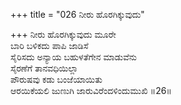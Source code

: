 +++
title = "026 ನೀರು ಹೊರಗಿಕ್ಕುವುದು"

+++
ನೀರು ಹೊರಗಿಕ್ಕುವುದು ಮೂರೇ  
ಬಾರಿ ಬಳಿಕದು ಪಾಪಿ ಜಾಡಿಸೆ   
ಸೈರಿಸದು ಅನ್ಯಾಯ ಬಹುಳತೆಗೇನ ಮಾಡುವೆನು  
ಸೈರಣೆಗೆ ತಾನವಧಿಯಿಲ್ಲಾ  
ಪೌರುಷವು ಕಡು ಬಂಜೆಯಾಯಿತು  
ಆರಯಿಕೆಯಲಿ ಜುಣುಗಿ ಜಾರುವಿರೆಂದಳಿಂದುಮುಖಿ       ॥26॥